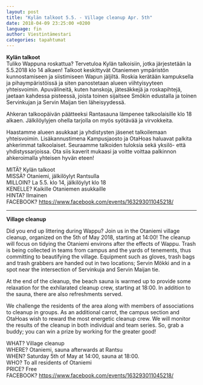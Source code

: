 ```yaml
---
layout: post
title: "Kylän talkoot 5.5. - Village cleanup Apr. 5th"
date: 2018-04-09 23:25:00 +0200
language: fin
author: Viestintämestari
categories: tapahtumat
---
```

**Kylän talkoot**<br>
Tuliko Wappuna roskattua? Tervetuloa Kylän talkoisiin, jotka järjestetään la 5.5.2018 klo 14 alkaen! Talkoot keskittyvät Otaniemen ympäristön kunnostamiseen ja siistimiseen Wapun jäljiltä. Roskia kerätään kampuksella ja pihaympäristöissä ja siten panostetaan alueen viihtyisyyteen yhteisvoimin. Apuvälineitä, kuten hanskoja, jätesäkkejä ja roskapihtejä, jaetaan kahdessa pisteessä, joista toinen sijaitsee Smökin edustalla ja toinen Servinkujan ja Servin Maijan tien läheisyydessä. 

Ahkeran talkoopäivän päätteeksi Rantasauna lämpenee talkoolaisille klo 18 alkaen. Jälkilöylyjen ohella tarjolla on myös syötävää ja virvokkeita.

Haastamme alueen asukkaat ja yhdistysten jäsenet talkoilemaan yhteisvoimin. Lisäkannustimena Kampusjaosto ja OtaHoas haluavat palkita ahkerimmat talkoolaiset. Seuraamme talkoiden tuloksia sekä yksilö- että yhdistyssarjoissa. Ota siis kaverit mukaasi ja voitte voittaa palkinnon ahkeroimalla yhteisen hyvän eteen!

MITÄ? Kylän talkoot<br>
MISSÄ? Otaniemi, jälkilöylyt Rantsulla<br>
MILLOIN? La 5.5. klo 14, jälkilöylyt klo 18 <br>
KENELLE? Kaikille Otaniemen asukkaille<br>
HINTA? Ilmainen<br>
FACEBOOK? <https://www.facebook.com/events/163293011045218/>

---

**Village cleanup**

Did you end up littering during Wappu? Join us in the Otaniemi village cleanup, organized on the 5th of May 2018, starting at 14:00! The cleanup will focus on tidying the Otaniemi environs after the effects of Wappu. Trash is being collected in teams from campus and the yards of tenements, thus committing to beautifying the village. Equipment such as gloves, trash bags and trash grabbers are handed out in two locations; Servin Mökki and in a spot near the intersection of Servinkuja and Servin Maijan tie.

At the end of the cleanup, the beach sauna is warmed up to provide some relaxation for the exhilarated cleanup crew, starting at 18:00. In addition to the sauna, there are also refreshments served.

We challenge the residents of the area along with members of associations to cleanup in groups. As an additional carrot, the campus section and OtaHoas wish to reward the most energetic cleanup crew. We will monitor the results of the cleanup in both individual and team series. So, grab a buddy; you can win a prize by working for the greater good!

WHAT? Village cleanup<br>
WHERE? Otaniemi, sauna afterwards at Rantsu<br>
WHEN? Saturday 5th of May at 14:00, sauna at 18:00. <br>
WHO? To all residents of Otaniemi<br>
PRICE? Free<br>
FACEBOOK? <https://www.facebook.com/events/163293011045218/>